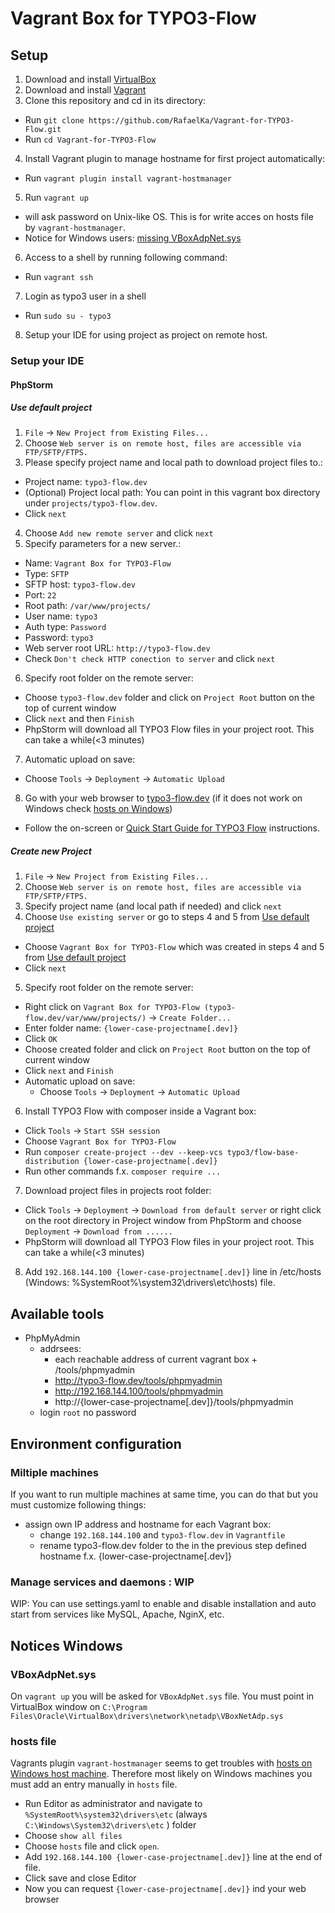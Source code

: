 # Vagrant Box for TYPO3-Flow

## Setup

1. Download and install [VirtualBox](https://www.virtualbox.org/wiki/Downloads)
2. Download and install [Vagrant](https://www.vagrantup.com/downloads.html)
3. Clone this repository and cd in its directory:
  * Run `git clone https://github.com/RafaelKa/Vagrant-for-TYPO3-Flow.git`
  * Run `cd Vagrant-for-TYPO3-Flow`
4. Install Vagrant plugin to manage hostname for first project automatically:
  * Run `vagrant plugin install vagrant-hostmanager`
5. Run `vagrant up` 
  * will ask password on Unix-like OS. This is for write acces on hosts file by `vagrant-hostmanager`.
  * Notice for Windows users: [missing VBoxAdpNet.sys](#vboxadpnetsys)
6. Access to a shell by running following command:
  * Run `vagrant ssh`
7. Login as typo3 user in a shell
  * Run `sudo su - typo3`
8. Setup your IDE for using project as project on remote host.

### Setup your IDE

#### PhpStorm

##### Use default project

1. `File` -> `New Project from Existing Files...`
2. Choose `Web server is on remote host, files are accessible via FTP/SFTP/FTPS.`
3. Please specify project name and local path to download project files to.:
  * Project name: `typo3-flow.dev`
  * (Optional) Project local path: You can point in this vagrant box directory under `projects/typo3-flow.dev`.
  * Click `next`
4. Choose `Add new remote server` and click `next`
5. Specify parameters for a new server.:
  * Name: `Vagrant Box for TYPO3-Flow`
  * Type: `SFTP`
  * SFTP host: `typo3-flow.dev`
  * Port: `22`
  * Root path: `/var/www/projects/`
  * User name: `typo3`
  * Auth type: `Password`
  * Password: `typo3`
  * Web server root URL: `http://typo3-flow.dev`
  * Check `Don't check HTTP conection to server` and click `next`
6. Specify root folder on the remote server:
  * Choose `typo3-flow.dev` folder and click on `Project Root` button on the top of current window
  * Click `next` and then `Finish`
  * PhpStorm will download all TYPO3 Flow files in your project root. This can take a while(<3 minutes)
7. Automatic upload on save:
  * Choose `Tools` -> `Deployment` -> `Automatic Upload`
8. Go with your web browser to [typo3-flow.dev](http://typo3-flow.dev) (if it does not work on Windows check [hosts on Windows](#hostsfile))
  * Follow the on-screen or [Quick Start Guide for TYPO3 Flow](http://docs.typo3.org/flow/TYPO3FlowDocumentation/Quickstart/Index.html) instructions.

##### Create new Project

1. `File` -> `New Project from Existing Files...`
2. Choose `Web server is on remote host, files are accessible via FTP/SFTP/FTPS.`
3. Specify project name (and local path if needed) and click `next`
4. Choose `Use existing server` or go to steps 4 and 5 from [Use default project](#use-default-project)
  * Choose `Vagrant Box for TYPO3-Flow` which was created in steps 4 and 5 from [Use default project](#use-default-project)
  * Click `next`
5. Specify root folder on the remote server:
  * Right click on `Vagrant Box for TYPO3-Flow (typo3-flow.dev/var/www/projects/)` -> `Create Folder...`
  * Enter folder name: `{lower-case-projectname[.dev]}`
  * Click `OK`
  * Choose created folder and click on `Project Root` button on the top of current window
  * Click `next` and `Finish`
  * Automatic upload on save:
    * Choose `Tools` -> `Deployment` -> `Automatic Upload`
6. Install TYPO3 Flow with composer inside a Vagrant box:
  * Click `Tools` -> `Start SSH session`
  * Choose `Vagrant Box for TYPO3-Flow`
  * Run `composer create-project --dev --keep-vcs typo3/flow-base-distribution {lower-case-projectname[.dev]}`
  * Run other commands f.x. `composer require ...`
7. Download project files in projects root folder:
  * Click `Tools` -> `Deployment` -> `Download from default server`
    or right click on the root directory in Project window from PhpStorm and choose `Deployment` -> `Download from ......`
  * PhpStorm will download all TYPO3 Flow files in your project root. This can take a while(<3 minutes)
8. Add `192.168.144.100 {lower-case-projectname[.dev]}` line in /etc/hosts (Windows: %SystemRoot%\system32\drivers\etc\hosts) file.

## Available tools

* PhpMyAdmin 
  * addrsees:
    * each reachable address of current vagrant box + /tools/phpmyadmin  
    * http://typo3-flow.dev/tools/phpmyadmin
    * http://192.168.144.100/tools/phpmyadmin
    * http://{lower-case-projectname[.dev]}/tools/phpmyadmin
  * login `root` no password

## Environment configuration

### Miltiple machines

If you want to run multiple machines at same time, you can do that but you must customize following things:
* assign own IP address and hostname for each Vagrant box:
  * change `192.168.144.100` and `typo3-flow.dev` in `Vagrantfile`
  * rename typo3-flow.dev folder to the in the previous step defined hostname f.x. {lower-case-projectname[.dev]}

### Manage services and daemons : WIP

WIP: You can use settings.yaml to enable and disable installation and auto start from services like MySQL, Apache, NginX, etc.

## Notices Windows

### VBoxAdpNet.sys

On `vagrant up` you will be asked for `VBoxAdpNet.sys` file. You must point in VirtualBox window on `C:\Program Files\Oracle\VirtualBox\drivers\network\netadp\VBoxNetAdp.sys`

### hosts file

Vagrants plugin `vagrant-hostmanager` seems to get troubles with [hosts on Windows host machine](https://github.com/smdahlen/vagrant-hostmanager#windows-support).
Therefore most likely on Windows machines you must add an entry manually in `hosts` file.

* Run Editor as administrator and navigate to `%SystemRoot%\system32\drivers\etc` (always `C:\Windows\System32\drivers\etc` ) folder
* Choose `show all files`
* Choose `hosts` file and click `open`.
* Add `192.168.144.100 {lower-case-projectname[.dev]}` line at the end of file.
* Click save and close Editor
* Now you can request `{lower-case-projectname[.dev]}` ind your web browser
